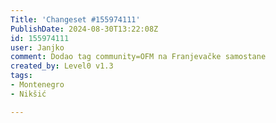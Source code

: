 ```yaml
---
Title: 'Changeset #155974111'
PublishDate: 2024-08-30T13:22:08Z
id: 155974111
user: Janjko
comment: Dodao tag community=OFM na Franjevačke samostane
created_by: Level0 v1.3
tags:
- Montenegro
- Nikšić

---
```

